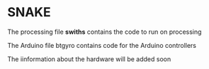 # SNAKE

The processing file **swiths** contains the code to run on processing


The Arduino file btgyro contains code for the Arduino controllers


The iinformation about the hardware will be added soon
